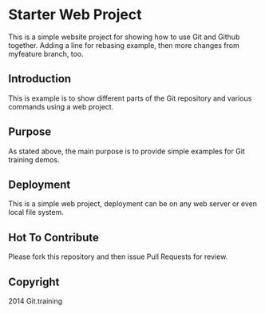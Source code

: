 # Starter Web Project

This is a simple website project for showing how to use Git and Github together. Adding a line for rebasing example, then more changes from myfeature branch, too.

## Introduction

This is example is to show different parts of the Git repository and various commands using a web project.

## Purpose

As stated above, the main purpose is to provide simple examples for Git training demos.

## Deployment

This is a simple web project, deployment can be on any web server or even local file system.

## Hot To Contribute

Please fork this repository and then issue Pull Requests for review.

## Copyright

2014 Git.training
